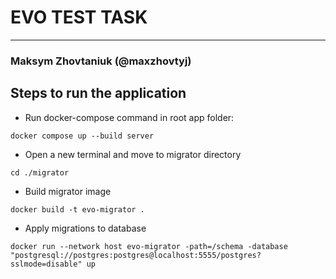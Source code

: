 # EVO TEST TASK

---
### Maksym Zhovtaniuk (@maxzhovtyj)

## Steps to run the application

* Run docker-compose command in root app folder:
```
docker compose up --build server 
```

* Open a new terminal and move to migrator directory
```shell
cd ./migrator
```

* Build migrator image
```
docker build -t evo-migrator .
```

* Apply migrations to database
```
docker run --network host evo-migrator -path=/schema -database "postgresql://postgres:postgres@localhost:5555/postgres?sslmode=disable" up
```